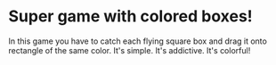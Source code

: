 # Super game with colored boxes!
In this game you have to catch each flying square box and drag it onto rectangle of the same color.
It's simple. It's addictive. It's colorful!
